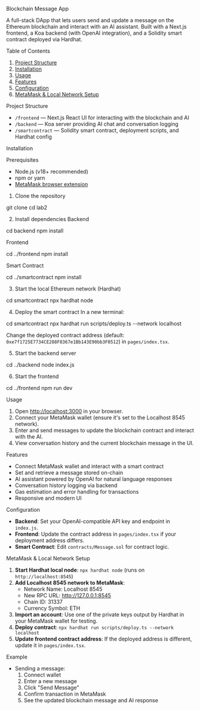 Blockchain Message App

A full-stack DApp that lets users send and update a message on the Ethereum blockchain and interact with an AI assistant. Built with a Next.js frontend, a Koa backend (with OpenAI integration), and a Solidity smart contract deployed via Hardhat.



Table of Contents
1. [Project Structure](project-structure)
2. [Installation](installation)
3. [Usage](usage)
4. [Features](features)
5. [Configuration](configuration)
6. [MetaMask & Local Network Setup](metamask--local-network-setup)



Project Structure

- `/frontend` — Next.js React UI for interacting with the blockchain and AI
- `/backend` — Koa server providing AI chat and conversation logging
- `/smartcontract` — Solidity smart contract, deployment scripts, and Hardhat config



Installation

Prerequisites
- Node.js (v18+ recommended)
- npm or yarn
- [MetaMask browser extension](https://metamask.io/)

1. Clone the repository

git clone <repo-url>
cd lab2


2. Install dependencies
Backend

cd backend
npm install

Frontend

cd ../frontend
npm install

Smart Contract

cd ../smartcontract
npm install


3. Start the local Ethereum network (Hardhat)

cd smartcontract
npx hardhat node


4. Deploy the smart contract
In a new terminal:

cd smartcontract
npx hardhat run scripts/deploy.ts --network localhost

Change the deployed contract address (default: `0xe7f1725E7734CE288F8367e1Bb143E90bb3F0512`) in `pages/index.tsx`.

5. Start the backend server

cd ../backend
node index.js


6. Start the frontend

cd ../frontend
npm run dev




Usage

1. Open [http://localhost:3000](http://localhost:3000) in your browser.
2. Connect your MetaMask wallet (ensure it's set to the Localhost 8545 network).
3. Enter and send messages to update the blockchain contract and interact with the AI.
4. View conversation history and the current blockchain message in the UI.



Features
- Connect MetaMask wallet and interact with a smart contract
- Set and retrieve a message stored on-chain
- AI assistant powered by OpenAI for natural language responses
- Conversation history logging via backend
- Gas estimation and error handling for transactions
- Responsive and modern UI



Configuration

- **Backend**: Set your OpenAI-compatible API key and endpoint in `index.js`.
- **Frontend**: Update the contract address in `pages/index.tsx` if your deployment address differs.
- **Smart Contract**: Edit `contracts/Message.sol` for contract logic.



MetaMask & Local Network Setup

1. **Start Hardhat local node**: `npx hardhat node` (runs on `http://localhost:8545`)
2. **Add Localhost 8545 network to MetaMask**:
   - Network Name: Localhost 8545
   - New RPC URL: http://127.0.0.1:8545
   - Chain ID: 31337
   - Currency Symbol: ETH
3. **Import an account**: Use one of the private keys output by Hardhat in your MetaMask wallet for testing.
4. **Deploy contract**: `npx hardhat run scripts/deploy.ts --network localhost`
5. **Update frontend contract address**: If the deployed address is different, update it in `pages/index.tsx`.



Example

- Sending a message:
  1. Connect wallet
  2. Enter a new message
  3. Click "Send Message"
  4. Confirm transaction in MetaMask
  5. See the updated blockchain message and AI response
